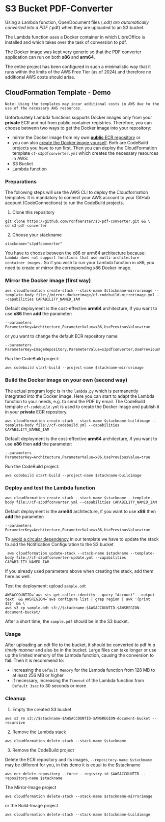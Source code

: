 # S3 Bucket PDF-Converter
Using a Lambda function, OpenDocument files (*.odt) are automatically converted into a PDF (*.pdf) when they are uploaded to an S3 bucket.

The Lambda function uses a Docker container in which LibreOffice is installed and which takes over the task of conversion to pdf.

The Docker image was kept very generic so that the PDF converter application can run on both **x86** and **arm64**.

The entire project has been configured in such a minimalistic way that it runs within the limits of the AWS Free Tier (as of 2024) and therefore no additional AWS costs should arise.
## CloudFormation Template - Demo
`Note: Using the templates may incur additional costs in AWS due to the use of the necessary AWS resources.`

Unfortunately Lambda functions supports Docker images only from your **private** ECR and not from public container registries.
Therefore, you can choose betwenn two ways to get the Docker image into your repository:
* mirror the Docker image from my own [**public** ECR repository](https://gallery.ecr.aws/z3l4u6t3/pdfconverter)
or
* you can also [create the Docker image yourself](#build-the-docker-image-on-your-own).
Both are CodeBuild projects you have to run first.
Then you can deploy the CloudFormation template `cf-s3pdfconverter.yml` which creates the necessary resources in AWS:
* S3 Bucket
* Lambda function
### Preparations
The following steps will use the AWS CLI to deploy the Cloudformation templates.
It is mandatory to connect your AWS account to your GitHub account (CodeConnections) to run the CodeBuild projects.
1. Clone this repository
```
git clone https://github.com/ronfoerster/s3-pdf-converter.git && \
cd s3-pdf-converter
```
2. Choose your stackname
```
stackname="s3pdfconverter"
```
You have to choose between the x86 or arm64 architecture because:
`Lambda does not support functions that use multi-architecture container images.`
So if you wish to run your Lambda function in x86, you need to create or mirror the corresponding x86 Docker image.
### Mirror the Docker image (first way)
```
aws cloudformation create-stack --stack-name $stackname-mirrorimage --template-body file://mirror-dockerimage/cf-codebuild-mirrorimage.yml --capabilities CAPABILITY_NAMED_IAM
```
Default deployment is the cost-effective **arm64** architecture, if you want to use **x86** then **add** the parameter:
```
--parameters ParameterKey=Architecture,ParameterValue=x86,UsePreviousValue=true
```
or you want to change the default ECR repository name
```
--parameters ParameterKey=ImageRepository,ParameterValue=s3pdfconverter,UsePreviousValue=true
```
Run the CodeBuild project:
```
aws codebuild start-build --project-name $stackname-mirrorimage
```
### Build the Docker image on your own (second way)
The actual program logic is in the `lambda.py` which is permanently integrated into the Docker image.
Here you can start to adapt the Lambda function to your needs, e.g. to send the PDF by email.
The CodeBuild template `cf-codebuild.yml` is used to create the Docker image and publish it in your **private** ECR repository.
```
aws cloudformation create-stack --stack-name $stackname-buildimage --template-body file://cf-codebuild.yml --capabilities CAPABILITY_NAMED_IAM
```
Default deployment is the cost-effective **arm64** architecture, if you want to use **x86** then **add** the parameter:
```
--parameters ParameterKey=Architecture,ParameterValue=x86,UsePreviousValue=true
```
Run the CodeBuild project:
```
aws codebuild start-build --project-name $stackname-buildimage
```
### Deploy and test the Lambda function
```
aws cloudformation create-stack --stack-name $stackname --template-body file://cf-s3pdfconverter.yml --capabilities CAPABILITY_NAMED_IAM
```
Default deployment is the **arm64** architecture, if you want to use **x86** then **add** the parameter:
```
--parameters ParameterKey=Architecture,ParameterValue=x86,UsePreviousValue=true
```
To [avoid a circular dependency](https://docs.aws.amazon.com/AWSCloudFormation/latest/UserGuide/aws-properties-s3-bucket-notificationconfiguration.html) in our template we have to update the stack to add the Notification Configuration to the S3 bucket
```
 aws cloudformation update-stack --stack-name $stackname --template-body file://cf-s3pdfconverter-update.yml --capabilities CAPABILITY_NAMED_IAM
```
If you already used parameters above when creating the stack, add them here as well.

Test the deployment: upload `sample.odt`
```
AWSACCOUNTID=`aws sts get-caller-identity --query "Account" --output text` && AWSREGION=`aws configure list | grep region | awk '{print $2}' && \` 
aws s3 cp sample.odt s3://$stackname-$AWSACCOUNTID-$AWSREGION-document-bucket/
```
After a short time, the `sample.pdf` should be in the S3 bucket.
### Usage
After uploading an odt file to the bucket, it should be converted to pdf *in a timely manner* and also be in the bucket.
Large files can take longer or use up the limited memory of the Lambda function, causing the conversion to fail.
Then it is recommend to:
* increasing the `Default Memory` for the Lambda function from 128 MB to at least 256 MB or higher
* if necessary, increasing the `Timeout` of the Lambda function from `Default 3sec` to 30 seconds or more
### Cleanup
1. Empty the created S3 bucket
```
aws s3 rm s3://$stackname-$AWSACCOUNTID-$AWSREGION-document-bucket --recursive
```
2. Remove the Lambda stack
```
aws cloudformation delete-stack --stack-name $stackname
```
3. Remove the CodeBuild project

Delete the ECR repository and its images, `--repository-name $stackname` may be different for you, in this demo it is equal to the $stackname
```
aws ecr delete-repository --force --registry-id $AWSACCOUNTID --repository-name $stackname
```
The Mirror-Image project
```
aws cloudformation delete-stack --stack-name $stackname-mirrorimage
```
or the Build-Image project
```
aws cloudformation delete-stack --stack-name $stackname-buildimage
```